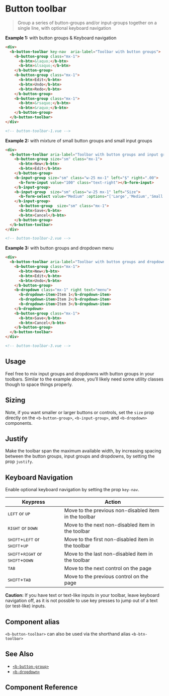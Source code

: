 # Button toolbar

> Group a series of button-groups and/or input-groups together on a single line, with optional keyboard navigation

**Example 1:** with button groups & Keyboard navigation

```html
<div>
  <b-button-toolbar key-nav  aria-label="Toolbar with button groups">
    <b-button-group class="mx-1">
      <b-btn>&laquo;</b-btn>
      <b-btn>&lsaquo;</b-btn>
    </b-button-group>
    <b-button-group class="mx-1">
      <b-btn>Edit</b-btn>
      <b-btn>Undo</b-btn>
      <b-btn>Redo</b-btn>
    </b-button-group>
    <b-button-group class="mx-1">
      <b-btn>&rsaquo;</b-btn>
      <b-btn>&raquo;</b-btn>
    </b-button-group>
  </b-button-toolbar>
</div>

<!-- button-toolbar-1.vue -->
```

**Example 2:** with mixture of small button groups and small input groups

```html
<div>
  <b-button-toolbar aria-label="Toolbar with button groups and input groups">
    <b-button-group size="sm" class="mx-1">
      <b-btn>New</b-btn>
      <b-btn>Edit</b-btn>
    </b-button-group>
    <b-input-group size="sm" class="w-25 mx-1" left="$" right=".00">
      <b-form-input value="100" class="text-right"></b-form-input>
    </b-input-group>
    <b-input-group  size="sm" class="w-25 mx-1" left="Size">
      <b-form-select value="Medium" :options="['Large','Medium','Small']"></b-form-select>
    </b-input-group>
      <b-button-group  size="sm" class="mx-1">
      <b-btn>Save</b-btn>
      <b-btn>Cancel</b-btn>
    </b-button-group>
  </b-button-toolbar>
</div>

<!-- button-toolbar-2.vue -->
```

**Example 3:** with button groups and dropdown menu

```html
<div>
  <b-button-toolbar aria-label="Toolbar with button groups and dropdown menu">
    <b-button-group class="mx-1">
      <b-btn>New</b-btn>
      <b-btn>Edit</b-btn>
      <b-btn>Undo</b-btn>
    </b-button-group>
    <b-dropdown class="mx-1" right text="menu">
      <b-dropdown-item>Item 1</b-dropdown-item>
      <b-dropdown-item>Item 2</b-dropdown-item>
      <b-dropdown-item>Item 3</b-dropdown-item>
    </b-dropdown>
    <b-button-group class="mx-1">
      <b-btn>Save</b-btn>
      <b-btn>Cancel</b-btn>
    </b-button-group>
  </b-button-toolbar>
</div>

<!-- button-toolbar-3.vue -->
```

## Usage
Feel free to mix input groups and dropdowns with button groups in your toolbars.
Similar to the example above, you’ll likely need some utility classes
though to space things properly.

## Sizing
Note, if you want smaller or larger buttons or controls, set the `size`
prop directly on the `<b-button-group>`, `<b-input-group>`, and `<b-dropdown>` components.

## Justify
Make the toolbar span the maximum available width, by increasing spacing between the
button groups, input groups and dropdowns, by setting the prop `justify`.

## Keyboard Navigation
Enable optional keyboard navigation by setting the prop `key-nav`.

| Keypress | Action
| -------- | ------
| <kbd>LEFT</kbd> or <kbd>UP</kbd> | Move to the previous non-disabled item in the toolbar
| <kbd>RIGHT</kbd> or <kbd>DOWN</kbd> | Move to the next non-disabled item in the toolbar
| <kbd>SHIFT</kbd>+<kbd>LEFT</kbd> or <kbd>SHIFT</kbd>+<kbd>UP</kbd> | Move to the first non-disabled item in the toolbar
| <kbd>SHIFT</kbd>+<kbd>RIGHT</kbd> or <kbd>SHIFT</kbd>+<kbd>DOWN</kbd> | Move to the last non-disabled item in the toolbar
| <kbd>TAB</kbd> | Move to the next control on the page
| <kbd>SHIFT</kbd>+<kbd>TAB</kbd> | Move to the previous control on the page

**Caution:** If you have text or text-like inputs in your toolbar, leave keyboard navigation off,
as it is not possble to use key presses to jump out of a text (or test-like) inputs.

## Component alias
`<b-button-toolbar>` can also be used via the shorthand alias `<b-btn-toolbar>`

## See Also
- [`<b-button-group>`](./button-group)
- [`<b-dropdown>`](./dropdown)

## Component Reference
